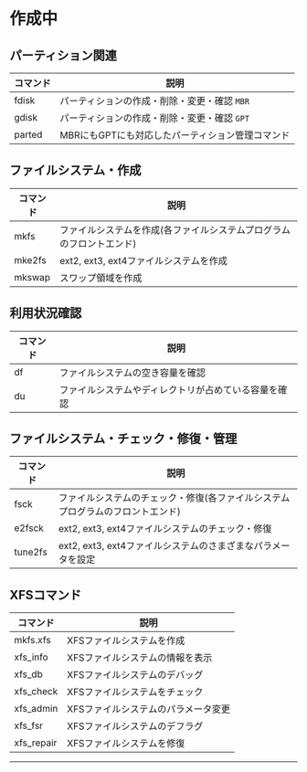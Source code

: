 # 作成中

## パーティション関連

| コマンド | 説明                                             |
|----------|--------------------------------------------------|
| fdisk    | パーティションの作成・削除・変更・確認 `MBR`     |
| gdisk    | パーティションの作成・削除・変更・確認 `GPT`     |
| parted   | MBRにもGPTにも対応したパーティション管理コマンド |

## ファイルシステム・作成

| コマンド | 説明                                                                 |
|----------|----------------------------------------------------------------------|
| mkfs     | ファイルシステムを作成(各ファイルシステムプログラムのフロントエンド) |
| mke2fs   | ext2, ext3, ext4ファイルシステムを作成                               |
| mkswap   | スワップ領域を作成                                                   |

## 利用状況確認

| コマンド | 説明                                                 |
|----------|------------------------------------------------------|
| df       | ファイルシステムの空き容量を確認                     |
| du       | ファイルシステムやディレクトリが占めている容量を確認 |

## ファイルシステム・チェック・修復・管理

| コマンド | 説明                                                                           |
|----------|--------------------------------------------------------------------------------|
| fsck     | ファイルシステムのチェック・修復(各ファイルシステムプログラムのフロントエンド) |
| e2fsck   | ext2, ext3, ext4ファイルシステムのチェック・修復                               |
| tune2fs  | ext2, ext3, ext4ファイルシステムのさまざまなパラメータを設定                   |

## XFSコマンド

| コマンド   | 説明                                |
|------------|-------------------------------------|
| mkfs.xfs   | XFSファイルシステムを作成           |
| xfs_info   | XFSファイルシステムの情報を表示     |
| xfs_db     | XFSファイルシステムのデバッグ       |
| xfs_check  | XFSファイルシステムをチェック       |
| xfs_admin  | XFSファイルシステムのパラメータ変更 |
| xfs_fsr    | XFSファイルシステムのデフラグ       |
| xfs_repair | XFSファイルシステムを修復           |

---

